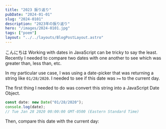 ```yaml
---
title: "2023 振り返り"
pubDate: "2024-01-01"
slug: "2024-0101"
description: "2023年の振り返り"
hero: "/images/2024-0101.jpg"
tags: ["poem"]
layout: "../../layouts/BlogPostLayout.astro"
---
```


こんにちは
Working with dates in JavaScript can be tricky to say the least. Recently I needed to compare two dates with one another to see which was greater than, less than, etc.

In my particular use case, I was using a date-picker that was returning a string like `01/28/2020`. I needed to see if this date was `>=` to the current day.

The first thing I needed to do was convert this string into a JavaScript Date Object.

```js
const date: new Date("01/28/2020");
console.log(date);
// Tue Jan 28 2020 00:00:00 GMT-0500 (Eastern Standard Time)
```

Then, compare this date with the current day: